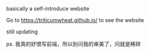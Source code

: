 basically a self-introduce website

Go to https://triticumwheat.github.io/ to see the website

still updating 

ps. 我真的好恨写前端，所以别问我的审美了，问就是稀碎
